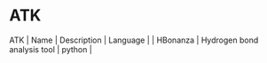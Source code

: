 ATK
===

ATK
| Name     | Description                 | Language |
| HBonanza | Hydrogen bond analysis tool | python   |

